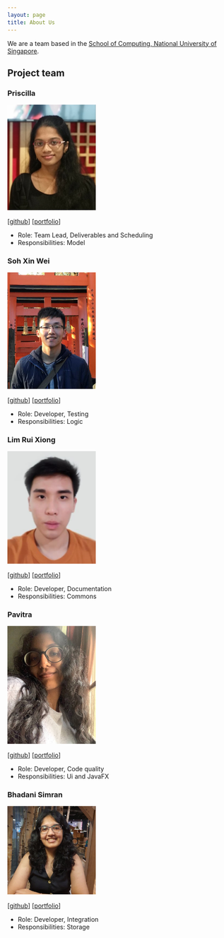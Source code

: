 ```yaml
---
layout: page
title: About Us
---
```


We are a team based in the [School of Computing, National University of Singapore](http://www.comp.nus.edu.sg).

## Project team

### Priscilla

<img src="images/ppris.png" width="200px">

[[github](http://github.com/ppris)]
[[portfolio](team/ppris.md)]

* Role: Team Lead, Deliverables and Scheduling 
* Responsibilities: Model

### Soh Xin Wei

<img src="images/xiinweii98.png" width="200px">

[[github](http://github.com/xiinweii98)]
[[portfolio](team/xiinweii98.md)]

* Role: Developer, Testing
* Responsibilities: Logic

### Lim Rui Xiong

<img src="images/ruixiong2211.png" width="200px">

[[github](http://github.com/RuiXiong2211)] 
[[portfolio](team/ruixiong2211.md)]

* Role: Developer, Documentation
* Responsibilities: Commons

### Pavitra

<img src="images/pavz02.png" width="200px">

[[github](http://github.com/pavz02)]
[[portfolio](team/pavz02.md)]

* Role: Developer, Code quality
* Responsibilities: Ui and JavaFX

### Bhadani Simran

<img src="images/simran-bhadani3.png" width="200px">

[[github](http://github.com/simran-bhadani3)]
[[portfolio](team/simran-bhadani3.md)]

* Role: Developer, Integration
* Responsibilities: Storage
